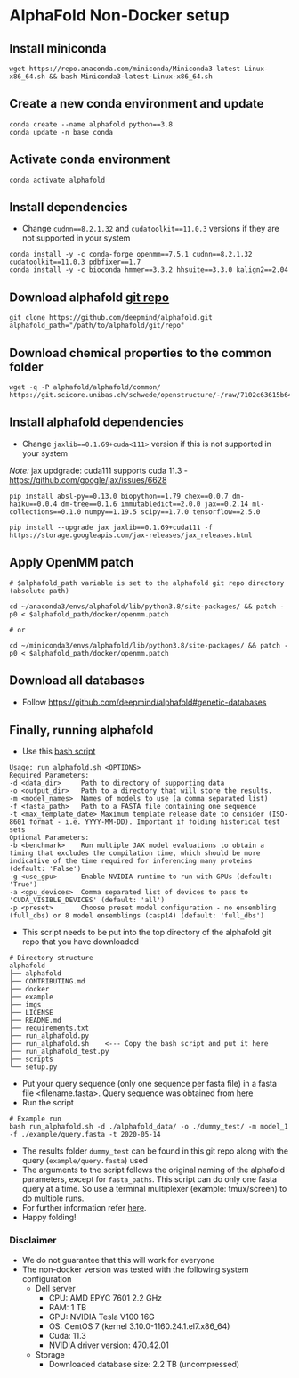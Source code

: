 # AlphaFold Non-Docker setup

## Install miniconda

```
wget https://repo.anaconda.com/miniconda/Miniconda3-latest-Linux-x86_64.sh && bash Miniconda3-latest-Linux-x86_64.sh
```

## Create a new conda environment and update

```
conda create --name alphafold python==3.8
conda update -n base conda
```

## Activate conda environment

```
conda activate alphafold
```

## Install dependencies

- Change `cudnn==8.2.1.32` and `cudatoolkit==11.0.3` versions if they are not supported in your system

```
conda install -y -c conda-forge openmm==7.5.1 cudnn==8.2.1.32 cudatoolkit==11.0.3 pdbfixer==1.7
conda install -y -c bioconda hmmer==3.3.2 hhsuite==3.3.0 kalign2==2.04
```

## Download alphafold [git repo](https://github.com/deepmind/alphafold.git)

```
git clone https://github.com/deepmind/alphafold.git
alphafold_path="/path/to/alphafold/git/repo"
```

## Download chemical properties to the common folder

```
wget -q -P alphafold/alphafold/common/ https://git.scicore.unibas.ch/schwede/openstructure/-/raw/7102c63615b64735c4941278d92b554ec94415f8/modules/mol/alg/src/stereo_chemical_props.txt
```

## Install alphafold dependencies

- Change `jaxlib==0.1.69+cuda<111>` version if this is not supported in your system

_Note:_ jax updgrade: cuda111 supports cuda 11.3 - https://github.com/google/jax/issues/6628

```
pip install absl-py==0.13.0 biopython==1.79 chex==0.0.7 dm-haiku==0.0.4 dm-tree==0.1.6 immutabledict==2.0.0 jax==0.2.14 ml-collections==0.1.0 numpy==1.19.5 scipy==1.7.0 tensorflow==2.5.0

pip install --upgrade jax jaxlib==0.1.69+cuda111 -f https://storage.googleapis.com/jax-releases/jax_releases.html
```

## Apply OpenMM patch

```
# $alphafold_path variable is set to the alphafold git repo directory (absolute path)

cd ~/anaconda3/envs/alphafold/lib/python3.8/site-packages/ && patch -p0 < $alphafold_path/docker/openmm.patch

# or

cd ~/miniconda3/envs/alphafold/lib/python3.8/site-packages/ && patch -p0 < $alphafold_path/docker/openmm.patch
```

## Download all databases

- Follow https://github.com/deepmind/alphafold#genetic-databases

## Finally, running alphafold

- Use this [bash script](https://github.com/kalininalab/alphafold_non_docker/blob/main/run_alphafold.sh)

```
Usage: run_alphafold.sh <OPTIONS>
Required Parameters:
-d <data_dir>     Path to directory of supporting data
-o <output_dir>   Path to a directory that will store the results.
-m <model_names>  Names of models to use (a comma separated list)
-f <fasta_path>   Path to a FASTA file containing one sequence
-t <max_template_date> Maximum template release date to consider (ISO-8601 format - i.e. YYYY-MM-DD). Important if folding historical test sets
Optional Parameters:
-b <benchmark>    Run multiple JAX model evaluations to obtain a timing that excludes the compilation time, which should be more indicative of the time required for inferencing many proteins (default: 'False')
-g <use_gpu>      Enable NVIDIA runtime to run with GPUs (default: 'True')
-a <gpu_devices>  Comma separated list of devices to pass to 'CUDA_VISIBLE_DEVICES' (default: 'all')
-p <preset>       Choose preset model configuration - no ensembling (full_dbs) or 8 model ensemblings (casp14) (default: 'full_dbs')
```

- This script needs to be put into the top directory of the alphafold git repo that you have downloaded

```
# Directory structure
alphafold
├── alphafold
├── CONTRIBUTING.md
├── docker
├── example
├── imgs
├── LICENSE
├── README.md
├── requirements.txt
├── run_alphafold.py
├── run_alphafold.sh    <--- Copy the bash script and put it here
├── run_alphafold_test.py
├── scripts
└── setup.py
```

- Put your query sequence (only one sequence per fasta file) in a fasta file <filename.fasta>. Query sequence was obtained from [here](https://colab.research.google.com/drive/1qWO6ArwDMeba1Nl57kk_cQ8aorJ76N6x)
- Run the script

```
# Example run
bash run_alphafold.sh -d ./alphafold_data/ -o ./dummy_test/ -m model_1 -f ./example/query.fasta -t 2020-05-14
```

- The results folder `dummy_test` can be found in this git repo along with the query (`example/query.fasta`) used
- The arguments to the script follows the original naming of the alphafold parameters, except for `fasta_paths`. This script can do only one fasta query at a time. So use a terminal multiplexer (example: tmux/screen) to do multiple runs.
- For further information refer [here](https://github.com/deepmind/alphafold).
- Happy folding!

### Disclaimer

- We do not guarantee that this will work for everyone
- The non-docker version was tested with the following system configuration 
    - Dell server
        - CPU: AMD EPYC 7601 2.2 GHz
        - RAM: 1 TB
        - GPU: NVIDIA Tesla V100 16G
        - OS: CentOS 7 (kernel 3.10.0-1160.24.1.el7.x86_64)
        - Cuda: 11.3
        - NVIDIA driver version: 470.42.01
    - Storage
        - Downloaded database size: 2.2 TB (uncompressed)
